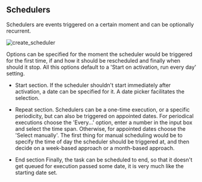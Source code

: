 ## Schedulers

Schedulers are events triggered on a certain moment and can be optionally recurrent.

![create_scheduler](https://user-images.githubusercontent.com/30662690/63461909-aa36d680-c427-11e9-88ea-72f87fdb9a59.png)

Options can be specified for the moment the scheduler would be triggered for the first time, if and how it should be rescheduled and finally when should it stop. All this options default to a 'Start on activation, run every day' setting.

- Start section.
  If the scheduler shouldn't start immediately after activation, a date can be specified for it. A date picker facilitates the selection.

- Repeat section.
  Schedulers can be a one-time execution, or a specific periodicity, but can also be triggered on appointed dates.
  For periodical executions choose the 'Every...' option, enter a number in the input box and select the time span.
  Otherwise, for appointed dates choose the 'Select manually'. The first thing for manual scheduling would be to specify the time of day the scheduler should be triggered at, and then decide on a week-based approach or a month-based approach.

- End section
  Finally, the task can be scheduled to end, so that it doesn't get queued for execution passed some date, it is very much like the starting date set.

